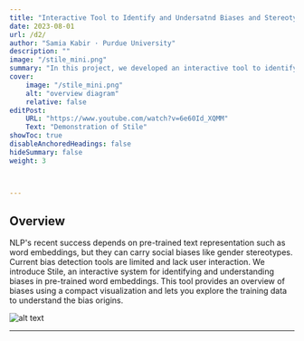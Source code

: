 ```yaml
---
title: "Interactive Tool to Identify and Undersatnd Biases and Stereotypes in Large Language Models."
date: 2023-08-01
url: /d2/
author: "Samia Kabir · Purdue University"
description: ""
image: "/stile_mini.png"
summary: "In this project, we developed an interactive tool to identify biases and stereotypes in pre-trained word embeddings. Apart from identifying biases, this tool also gives users the flexibility to go back to the source of biases in the training data and interactively debug the source of biases. "
cover:
    image: "/stile_mini.png"
    alt: "overview diagram"
    relative: false
editPost:
    URL: "https://www.youtube.com/watch?v=6e60Id_XQMM"
    Text: "Demonstration of Stile"
showToc: true
disableAnchoredHeadings: false
hideSummary: false
weight: 3



---
```


## Overview

NLP's recent success depends on pre-trained text representation such as word embeddings, but they can carry social biases like gender stereotypes. Current bias detection tools are limited and lack user interaction. We introduce Stile, an interactive system for identifying and understanding biases in pre-trained word embeddings. This tool provides an overview of biases using a compact visualization and lets you explore the training data to understand the bias origins.

![alt text](/stile.png)


---

<!-- ---

## Download

- [Full paper link(pre-print)](https://arxiv.org/abs/2308.02312)
- [Benchmark](https://github.com/SamiaKabir/ChatGPT-Answers-to-SO-questions) -->

